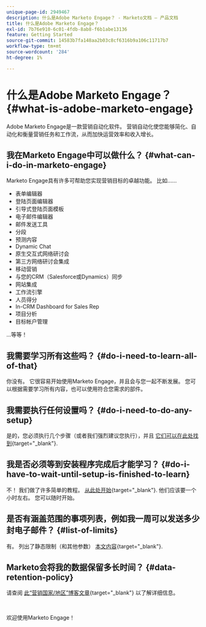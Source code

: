 ```yaml
---
unique-page-id: 2949467
description: 什么是Adobe Marketo Engage？ - Marketo文档 — 产品文档
title: 什么是Adobe Marketo Engage？
exl-id: 7b76e910-6c01-4fdb-8ab8-f6b1abe13136
feature: Getting Started
source-git-commit: 14583b7fa148aa2b03c8cf6316b9a106c11717b7
workflow-type: tm+mt
source-wordcount: '284'
ht-degree: 1%

---
```


# 什么是Adobe Marketo Engage？ {#what-is-adobe-marketo-engage}

Adobe Marketo Engage是一款营销自动化软件。 营销自动化使您能够简化、自动化和衡量营销任务和工作流，从而加快运营效率和收入增长。

## 我在Marketo Engage中可以做什么？ {#what-can-i-do-in-marketo-engage}

Marketo Engage具有许多可帮助您实现营销目标的卓越功能。 比如……

* 表单编辑器
* 登陆页面编辑器
* 引导式登陆页面模板
* 电子邮件编辑器
* 邮件发送工具
* 分段
* 预测内容
* Dynamic Chat
* 原生交互式网络研讨会
* 第三方网络研讨会集成
* 移动营销
* 与您的CRM（Salesforce或Dynamics）同步
* 网站集成
* 工作流引擎
* 人员得分
* In-CRM Dashboard for Sales Rep
* 项目分析
* 目标帐户管理

...等等！

## 我需要学习所有这些吗？ {#do-i-need-to-learn-all-of-that}

你没有。 它很容易开始使用Marketo Engage，并且会与您一起不断发展。 您可以根据需要学习所有内容，也可以使用符合您需求的部件。

## 我需要执行任何设置吗？ {#do-i-need-to-do-any-setup}

是的，您必须执行几个步骤（或者我们强烈建议您执行），并且 [它们可以在此处找到](/help/marketo/getting-started/initial-setup/setup-steps.md){target="_blank"}.

## 我是否必须等到安装程序完成后才能学习？ {#do-i-have-to-wait-until-setup-is-finished-to-learn}

不！ 我们做了许多简单的教程。 [从此处开始](/help/marketo/getting-started/quick-wins/get-set-up-and-add-a-person.md){target="_blank"}. 他们应该要一个小时左右。 您可以随时开始。

## 是否有涵盖范围的事项列表，例如我一周可以发送多少封电子邮件？ {#list-of-limits}

有。 列出了静态限制（和其他参数） [本文内容](https://helpx.adobe.com/legal/product-descriptions/adobe-marketo-engage---product-description.html#performance-guardrails){target="_blank"}.

## Marketo会将我的数据保留多长时间？ {#data-retention-policy}

请查阅 [此“营销国家/地区”博客文章](https://nation.marketo.com/t5/knowledgebase/marketo-activities-data-retention-policy-overview-amp-faq/ta-p/250750){target="_blank"} 以了解详细信息。

<br>

欢迎使用Marketo Engage！
